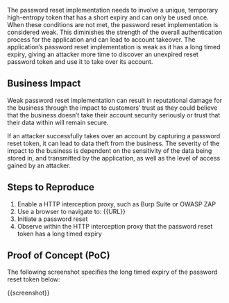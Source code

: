 The password reset implementation needs to involve a unique, temporary high-entropy token that has a short expiry and can only be used once. When these conditions are not met, the password reset implementation is  considered weak. This diminishes the strength of the overall authentication process for the application and can lead to account takeover. The application’s password reset implementation is weak as it has a long timed expiry, giving an attacker more time to discover an unexpired reset password token and use it to take over its account.

## Business Impact

Weak password reset implementation can result in reputational damage for the business through the impact to customers’ trust as they could believe that the business doesn’t take their account security seriously or trust that their data within will remain secure.

If an attacker successfully takes over an account by capturing a password reset token, it can lead to data theft from the business. The severity of the impact to the business is dependent on the sensitivity of the data being stored in, and transmitted by the application, as well as the level of access gained by an attacker.

## Steps to Reproduce

1. Enable a HTTP interception proxy, such as Burp Suite or OWASP ZAP
1. Use a browser to navigate to: {{URL}}
1. Initiate a password reset
1. Observe within the HTTP interception proxy that the password reset token has a long timed expiry

## Proof of Concept (PoC)

The following screenshot specifies the long timed expiry of the password reset token below:

{{screenshot}}
